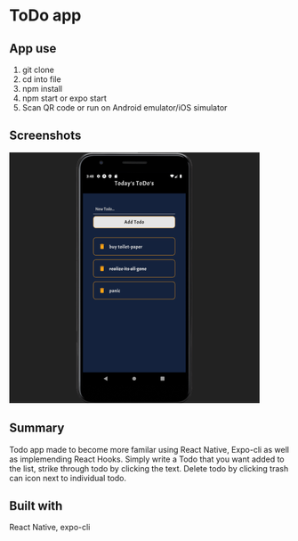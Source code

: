 # ToDo app

## App use

1. git clone
2. cd into file
3. npm install
4. npm start or expo start
5. Scan QR code or run on Android emulator/iOS simulator

## Screenshots

<img src="Screenshot\screenshot.png"/>

## Summary

Todo app made to become more familar using React Native, Expo-cli as well as implemending React Hooks. Simply write a Todo that you want added to the list, strike through todo by clicking the text. Delete todo by clicking trash can icon next to individual todo.

## Built with

React Native, expo-cli

